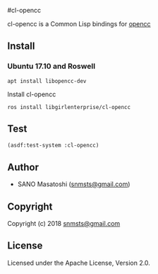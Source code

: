 #cl-opencc

cl-opencc is a Common Lisp bindings for [opencc](https://github.com/BYVoid/OpenCC)

## Install

### Ubuntu 17.10 and Roswell

```
apt install libopencc-dev
```


Install cl-opencc

```
ros install libgirlenterprise/cl-opencc
```

## Test

```lisp
(asdf:test-system :cl-opencc)
```

## Author

* SANO Masatoshi (snmsts@gmail.com)

## Copyright

Copyright (c) 2018 snmsts@gmail.com

## License

Licensed under the Apache License, Version 2.0.

